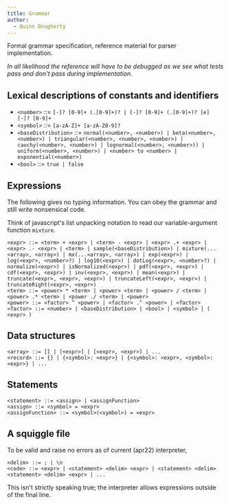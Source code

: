 ```yaml
---
title: Grammar
author:
  - Quinn Dougherty
---
```


Formal grammar specification, reference material for parser implementation.

_In all likelihood the reference will have to be debugged as we see what tests pass and don't pass during implementation_.

## Lexical descriptions of constants and identifiers

- `<number>` ::= `[-]? [0-9]+ (.[0-9]+)? | [-]? [0-9]+ (.[0-9]+)? [e] [-]? [0-9]+`
- `<symbol>` ::= `[a-zA-Z]+ [a-zA-Z0-9]?`
- `<baseDistribution>` ::= `normal(<number>, <number>) | beta(<number>, <number>) | triangular(<number>, <number>, <number>) | cauchy(<number>, <number>) | lognormal(<number>, <number>)) | uniform(<number>, <number>) | <number> to <number> | exponential(<number>)`
- `<bool>` ::= `true | false`

## Expressions

The following gives no typing information. You can obey the grammar and still write nonsensical code.

Think of javascript's list unpacking notation to read our variable-argument function `mixture`.

```
<expr> ::= <term> + <expr> | <term> - <expr> | <expr> .+ <expr> | <expr> .- <expr> | <term> | sample(<baseDistribution>) | mixture(...<array>, <array>) | mx(...<array>, <array>) | exp(<expr>) | log(<expr>, <number>?) | log10(<expr>) | dotLog(<expr>, <number>?) | normalize(<expr>) | isNormalized(<expr>) | pdf(<expr>, <expr>) | cdf(<expr>, <expr>) | inv(<expr>, <expr>) | mean(<expr>) | truncate(<expr>, <expr>, <expr>) | truncateLeft(<expr>, <expr>) | truncateRight(<expr>, <expr>)
<term> ::= <power> * <term> | <power> <term> | <power> / <term> | <power> .* <term> | <power ./ <term> | <power>
<power> ::= <factor> ^ <power> | <factor> .^ <power> | <factor>
<factor> ::= <number> | <baseDistribution> | <bool> | <symbol> | ( <expr> )
```

## Data structures

```
<array> ::= [] | [<expr>] | [<expr>, <expr>] | ...
<record> ::= {} | {<symbol>: <expr>} | {<symbol>: <expr>, <symbol>: <expr>} | ...
```

## Statements

```
<statement> ::= <assign> | <assignFunction>
<assign> ::= <symbol> = <expr>
<assignFunction> ::= <symbol>(<symbol>) = <expr>
```

## A squiggle file

To be valid and raise no errors as of current (apr22) interpreter,

```
<delim> ::= ; | \n
<code> ::= <expr> | <statement> <delim> <expr> | <statement> <delim> <statement> <delim> <expr> | ...
```

This isn't strictly speaking true; the interpreter allows expressions outside of the final line.
